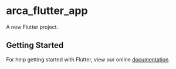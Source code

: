 # arca_flutter_app

A new Flutter project.

## Getting Started

For help getting started with Flutter, view our online
[documentation](https://flutter.io/).
